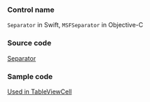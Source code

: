 ### Control name

`Separator` in Swift, `MSFSeparator` in Objective-C

### Source code

[Separator](https://github.com/microsoft/fluentui-apple/blob/main/ios/FluentUI/Controls/Separator.swift)

### Sample code

[Used in TableViewCell](https://github.com/microsoft/fluentui-apple/blob/main/ios/FluentUI/Table%20View/TableViewCell.swift)
